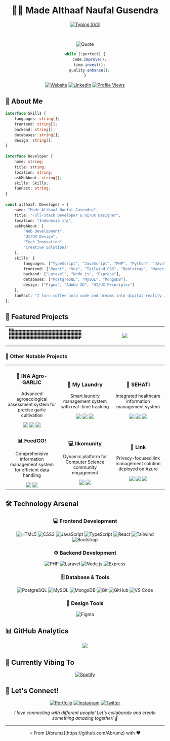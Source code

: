 # <div align="center">👨‍💻 Made Althaaf Naufal Gusendra</div>

<div align="center">

[![Typing SVG](https://readme-typing-svg.herokuapp.com?font=JetBrains+Mono&weight=600&size=30&duration=3000&pause=1000&color=2196F3&center=true&vCenter=true&random=false&width=600&height=70&lines=Frontend+Developer;Computer+Science+Student;Crafting+Digital+Experiences)](https://git.io/typing-svg)

&nbsp;

<div align="center">
  <img src="https://readme-typing-svg.herokuapp.com?font=Fira+Code&size=24&duration=4000&pause=1000&color=2196F3&center=true&vCenter=true&random=false&width=600&height=60&lines=Good+Software+Like+Wine+Takes+Time+🍷" alt="Quote" />
</div>

<div align="center">
  
```javascript
while (!perfect) {
    code.improve();
    time.invest();
    quality.enhance();
}
```
</div>

[![Website](https://img.shields.io/badge/Portfolio-porto.gusendra.site-2196F3?style=for-the-badge&logo=google-chrome&logoColor=white)](https://porto.gusendra.site)
[![LinkedIn](https://img.shields.io/badge/LinkedIn-Connect-0077B5?style=for-the-badge&logo=linkedin)](https://www.linkedin.com/in/160103made/)
[![Profile Views](https://komarev.com/ghpvc/?username=Abrumz&style=for-the-badge&color=2196F3)](https://github.com/Abrumz)

</div>

## 🚀 About Me

```typescript
interface Skills {
    languages: string[];
    frontend: string[];
    backend: string[];
    databases: string[];
    design: string[];
}

interface Developer {
    name: string;
    title: string;
    location: string;
    askMeAbout: string[];
    skills: Skills;
    funFact: string;
}

const althaaf: Developer = {
    name: "Made Althaaf Naufal Gusendra",
    title: "Full-Stack Developer & UI/UX Designer",
    location: "Indonesia 🇮🇩",
    askMeAbout: [
        "Web Development", 
        "UI/UX Design",
        "Tech Innovation",
        "Creative Solutions"
    ],
    skills: {
        languages: ["TypeScript", "JavaScript", "PHP", "Python", "Java"],
        frontend: ["React", "Vue", "Tailwind CSS", "Bootstrap", "Material UI"],
        backend: ["Laravel", "Node.js", "Express"],
        databases: ["PostgreSQL", "MySQL", "MongoDB"],
        design: ["Figma", "Adobe XD", "UI/UX Principles"]
    },
    funFact: "I turn coffee into code and dreams into digital reality ☕️"
};
```

## 🎯 Featured Projects

<table>
<tr>
<td align="center" width="50%">
    <img src="https://raw.githubusercontent.com/Platane/snk/output/github-contribution-grid-snake.svg" alt="snake animation" />
</td>
<td align="center" width="50%">
    <img height="180em" src="https://github-readme-stats.vercel.app/api/top-langs/?username=Abrumz&layout=compact&theme=tokyonight&hide_border=true&title_color=2196F3" />
</td>
</tr>
</table>

### 🌟 Other Notable Projects

<table>
<tr>
<td align="center" width="33%">
    <h3>🌱 INA Agro-GARLIC</h3>
    <p>Advanced agroecological assessment system for precise garlic cultivation</p>
    <img src="https://img.shields.io/badge/React-61DAFB?style=flat-square&logo=react&logoColor=black" />
    <img src="https://img.shields.io/badge/TypeScript-3178C6?style=flat-square&logo=typescript&logoColor=white" />
    <img src="https://img.shields.io/badge/Figma-F24E1E?style=flat-square&logo=figma&logoColor=white" />
</td>
<td align="center" width="33%">
    <h3>🧺 My Laundry</h3>
    <p>Smart laundry management system with real-time tracking</p>
    <img src="https://img.shields.io/badge/PHP-777BB4?style=flat-square&logo=php&logoColor=white" />
    <img src="https://img.shields.io/badge/MySQL-4479A1?style=flat-square&logo=mysql&logoColor=white" />
    <img src="https://img.shields.io/badge/Figma-F24E1E?style=flat-square&logo=figma&logoColor=white" />
</td>
<td align="center" width="33%">
    <h3>🏥 SEHATI</h3>
    <p>Integrated healthcare information management system</p>
    <img src="https://img.shields.io/badge/PHP-777BB4?style=flat-square&logo=php&logoColor=white" />
    <img src="https://img.shields.io/badge/Bootstrap-7952B3?style=flat-square&logo=bootstrap&logoColor=white" />
    <img src="https://img.shields.io/badge/Figma-F24E1E?style=flat-square&logo=figma&logoColor=white" />
</td>
</tr>
<tr>
<td align="center">
    <h3>📊 FeedGO!</h3>
    <p>Comprehensive information management system for efficient data handling</p>
    <img src="https://img.shields.io/badge/Figma-F24E1E?style=flat-square&logo=figma&logoColor=white" />
    <img src="https://img.shields.io/badge/UI/UX-FF4088?style=flat-square&logo=design&logoColor=white" />
</td>
<td align="center">
    <h3>💻 Ilkomunity</h3>
    <p>Dynamic platform for Computer Science community engagement</p>
    <img src="https://img.shields.io/badge/Astro-FF5D01?style=flat-square&logo=astro&logoColor=white" />
    <img src="https://img.shields.io/badge/Figma-F24E1E?style=flat-square&logo=figma&logoColor=white" />
</td>
<td align="center">
    <h3>🔗 Link</h3>
    <p>Privacy-focused link management solution deployed on Azure</p>
    <img src="https://img.shields.io/badge/Azure-0078D4?style=flat-square&logo=microsoft-azure&logoColor=white" />
    <img src="https://img.shields.io/badge/Linux-FCC624?style=flat-square&logo=linux&logoColor=black" />
    <img src="https://img.shields.io/badge/Docker-2496ED?style=flat-square&logo=docker&logoColor=white" />
</td>
</tr>
</table>

## 🛠️ Technology Arsenal

<div align="center">

### 💻 Frontend Development
![HTML5](https://img.shields.io/badge/HTML5-E34F26?style=for-the-badge&logo=html5&logoColor=white)
![CSS3](https://img.shields.io/badge/CSS3-1572B6?style=for-the-badge&logo=css3&logoColor=white)
![JavaScript](https://img.shields.io/badge/JavaScript-F7DF1E?style=for-the-badge&logo=javascript&logoColor=black)
![TypeScript](https://img.shields.io/badge/TypeScript-3178C6?style=for-the-badge&logo=typescript&logoColor=white)
![React](https://img.shields.io/badge/React-61DAFB?style=for-the-badge&logo=react&logoColor=black)
![Tailwind](https://img.shields.io/badge/Tailwind-06B6D4?style=for-the-badge&logo=tailwind-css&logoColor=white)
![Bootstrap](https://img.shields.io/badge/Bootstrap-7952B3?style=for-the-badge&logo=bootstrap&logoColor=white)

### ⚙️ Backend Development
![PHP](https://img.shields.io/badge/PHP-777BB4?style=for-the-badge&logo=php&logoColor=white)
![Laravel](https://img.shields.io/badge/Laravel-FF2D20?style=for-the-badge&logo=laravel&logoColor=white)
![Node.js](https://img.shields.io/badge/Node.js-339933?style=for-the-badge&logo=node.js&logoColor=white)
![Express](https://img.shields.io/badge/Express-000000?style=for-the-badge&logo=express&logoColor=white)

### 🗄️ Database & Tools
![PostgreSQL](https://img.shields.io/badge/PostgreSQL-4169E1?style=for-the-badge&logo=postgresql&logoColor=white)
![MySQL](https://img.shields.io/badge/MySQL-4479A1?style=for-the-badge&logo=mysql&logoColor=white)
![MongoDB](https://img.shields.io/badge/MongoDB-47A248?style=for-the-badge&logo=mongodb&logoColor=white)
![Git](https://img.shields.io/badge/Git-F05032?style=for-the-badge&logo=git&logoColor=white)
![GitHub](https://img.shields.io/badge/GitHub-181717?style=for-the-badge&logo=github&logoColor=white)
![VS Code](https://img.shields.io/badge/VS_Code-007ACC?style=for-the-badge&logo=visual-studio-code&logoColor=white)

### 🎨 Design Tools
![Figma](https://img.shields.io/badge/Figma-F24E1E?style=for-the-badge&logo=figma&logoColor=white)

</div>

## 📊 GitHub Analytics

<div align="center">
<img height="180em" src="https://github-readme-stats.vercel.app/api?username=Abrumz&show_icons=true&hide_border=true&count_private=true&include_all_commits=true&theme=tokyonight&title_color=2196F3&icon_color=2196F3" />
</div>

## 🎵 Currently Vibing To

<div align="center">

[![Spotify](https://spotify-github-profile.kittinanx.com/api/view?uid=21qr2yldwuxai4chdhekagsjq&cover_image=true&theme=default&show_offline=false&background_color=121212&interchange=true&bar_color=2196F3&bar_color_cover=true)](https://spotify-github-profile.kittinanx.com/api/view?uid=21qr2yldwuxai4chdhekagsjq&redirect=true)

</div>

## 🤝 Let's Connect!

<div align="center">

[![Portfolio](https://img.shields.io/badge/Portfolio-Visit%20Now-2196F3?style=for-the-badge&logo=google-chrome)](https://porto.gusendra.site)
[![Instagram](https://img.shields.io/badge/Instagram-E4405F?style=for-the-badge&logo=instagram&logoColor=white)](https://instagram.com/althaafnaufal)
[![Twitter](https://img.shields.io/badge/Twitter-1DA1F2?style=for-the-badge&logo=twitter&logoColor=white)](https://twitter.com/althaafnaufal)

*I love connecting with different people! Let's collaborate and create something amazing together! 🚀*

</div>

---
<div align="center">
⭐️ From [Abrumz](https://github.com/Abrumz) with ❤️
</div>
